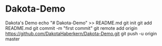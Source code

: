 # Dakota-Demo
Dakota's Demo
echo "# Dakota-Demo" >> README.md
git init
git add README.md
git commit -m "first commit"
git remote add origin https://github.com/DakotaHaberkern/Dakota-Demo.git
git push -u origin master
